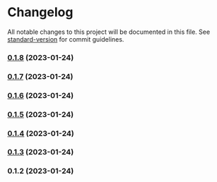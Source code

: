 # Changelog

All notable changes to this project will be documented in this file. See [standard-version](https://github.com/conventional-changelog/standard-version) for commit guidelines.

### [0.1.8](https://github.com/dataiads/nuxt-module/compare/v0.1.7...v0.1.8) (2023-01-24)

### [0.1.7](https://github.com/dataiads/nuxt-module/compare/v0.1.6...v0.1.7) (2023-01-24)

### [0.1.6](https://github.com/dataiads/nuxt-module/compare/v0.1.5...v0.1.6) (2023-01-24)

### [0.1.5](https://github.com/dataiads/nuxt-module/compare/v0.1.4...v0.1.5) (2023-01-24)

### [0.1.4](https://github.com/dataiads/nuxt-module/compare/v0.1.3...v0.1.4) (2023-01-24)

### [0.1.3](https://github.com/dataiads/nuxt-module/compare/v0.1.2...v0.1.3) (2023-01-24)

### 0.1.2 (2023-01-24)
